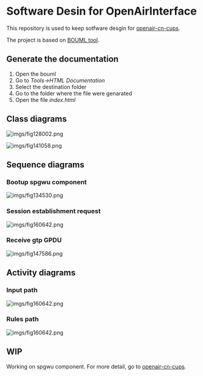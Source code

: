 # Software Desin for OpenAirInterface

This repository is used to keep sotfware desgin for [openair-cn-cups](https://github.com/OPENAIRINTERFACE/openair-cn-cups).

The project is based on [BOUML tool](https://www.bouml.fr/). 

## Generate the documentation

1. Open the bouml
1. Go to _Tools->HTML Documentation_
1. Select the destination folder
1. Go to the folder where the file were genarated
1. Open the file _index.html_

## Class diagrams

![imgs/fig128002.png](imgs/fig128002.png)

![imgs/fig141058.png](imgs/fig141058.png)

## Sequence diagrams

### Bootup spgwu component

![imgs/fig134530.png](imgs/fig134530.png)

### Session establishment request

![imgs/fig160642.png](imgs/fig160642.png)

### Receive gtp GPDU 

![imgs/fig147586.png](imgs/fig147586.png)

## Activity diagrams

### Input path

![imgs/fig160642.png](imgs/fig167170.png)

### Rules path

![imgs/fig160642.png](imgs/fig173826.png)

## WIP

Working on spgwu component. For more detail, go to [openair-cn-cups](https://github.com/OPENAIRINTERFACE/openair-cn-cups).

